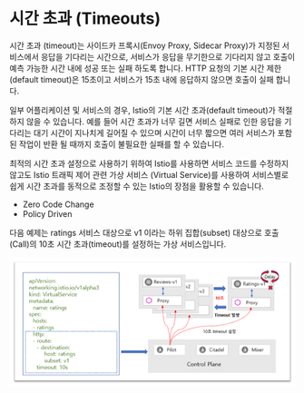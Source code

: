 # 시간 초과 \(Timeouts\)

시간 초과 \(timeout\)는 사이드카 프록시\(Envoy Proxy, Sidecar Proxy\)가 지정된 서비스에서 응답을 기다리는 시간으로, 서비스가 응답을 무기한으로 기다리지 않고 호출이 예측 가능한 시간 내에 성공 또는 실패 하도록 합니다. HTTP 요청의 기본 시간 제한 \(default timeout\)은 15초이고 서비스가 15초 내에 응답하지 않으면 호출이 실패 합니다.

일부 어플리케이션 및 서비스의 경우, Istio의 기본 시간 초과\(default timeout\)가 적절하지 않을 수 있습니다. 예를 들어 시간 초과가 너무 길면 서비스 실패로 인한 응답을 기다리는 대기 시간이 지나치게 길어질 수 있으며 시간이 너무 짧으면 여러 서비스가 포함된 작업이 반환 될 때까지 호출이 불필요한 실패를 할 수 있습니다.

최적의 시간 초과 설정으로 사용하기 위하여 Istio를 사용하면 서비스 코드를 수정하지 않고도 Istio 트래픽 제어 관련 가상 서비스 \(Virtual Service\)를 사용하여 서비스별로 쉽게 시간 초과를 동적으로 조정할 수 있는 Istio의 장점을 활용할 수 있습니다.

* Zero Code Change
* Policy Driven

다음 예제는 ratings 서비스 대상으로 v1 이라는 하위 집합\(subset\) 대상으로 호출\(Call\)의 10초 시간 초과\(timeout\)를 설정하는 가상 서비스입니다.

![\[&#xADF8;&#xB9BC;\] &#xC2DC;&#xAC04;&#xCD08;&#xACFC; \(Timeout\)](../.gitbook/assets/requesttimeouts11.png)

